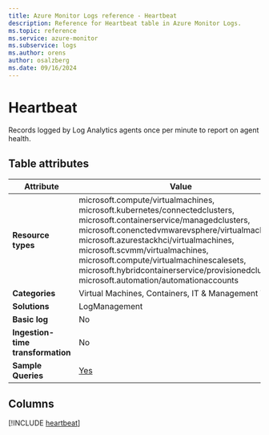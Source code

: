 ```yaml
---
title: Azure Monitor Logs reference - Heartbeat
description: Reference for Heartbeat table in Azure Monitor Logs.
ms.topic: reference
ms.service: azure-monitor
ms.subservice: logs
ms.author: orens
author: osalzberg
ms.date: 09/16/2024
---
```


# Heartbeat

Records logged by Log Analytics agents once per minute to report on agent health.


## Table attributes

|Attribute|Value|
|---|---|
|**Resource types**|microsoft.compute/virtualmachines,<br>microsoft.kubernetes/connectedclusters,<br>microsoft.containerservice/managedclusters,<br>microsoft.conenctedvmwarevsphere/virtualmachines,<br>microsoft.azurestackhci/virtualmachines,<br>microsoft.scvmm/virtualmachines,<br>microsoft.compute/virtualmachinescalesets,<br>microsoft.hybridcontainerservice/provisionedclusters,<br>microsoft.automation/automationaccounts|
|**Categories**|Virtual Machines, Containers, IT & Management Tools|
|**Solutions**| LogManagement|
|**Basic log**|No|
|**Ingestion-time transformation**|No|
|**Sample Queries**|[Yes](/azure/azure-monitor/reference/queries/heartbeat)|



## Columns
  
[!INCLUDE [heartbeat](~/reusable-content/ce-skilling/azure/includes/azure-monitor/reference/tables/heartbeat-include.md)]
